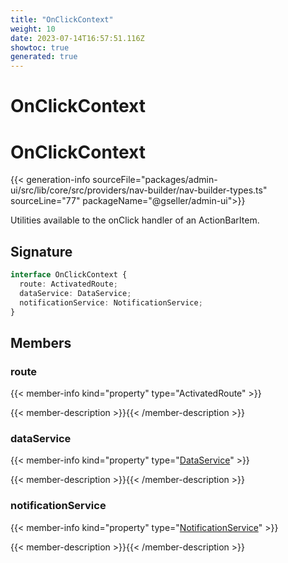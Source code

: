 ```yaml
---
title: "OnClickContext"
weight: 10
date: 2023-07-14T16:57:51.116Z
showtoc: true
generated: true
---
```

<!-- This file was generated from the Vendure source. Do not modify. Instead, re-run the "docs:build" script -->

# OnClickContext
<div class="symbol">


# OnClickContext

{{< generation-info sourceFile="packages/admin-ui/src/lib/core/src/providers/nav-builder/nav-builder-types.ts" sourceLine="77" packageName="@gseller/admin-ui">}}

Utilities available to the onClick handler of an ActionBarItem.

## Signature

```TypeScript
interface OnClickContext {
  route: ActivatedRoute;
  dataService: DataService;
  notificationService: NotificationService;
}
```
## Members

### route

{{< member-info kind="property" type="ActivatedRoute"  >}}

{{< member-description >}}{{< /member-description >}}

### dataService

{{< member-info kind="property" type="<a href='/admin-ui-api/providers/data-service#dataservice'>DataService</a>"  >}}

{{< member-description >}}{{< /member-description >}}

### notificationService

{{< member-info kind="property" type="<a href='/admin-ui-api/providers/notification-service#notificationservice'>NotificationService</a>"  >}}

{{< member-description >}}{{< /member-description >}}


</div>
